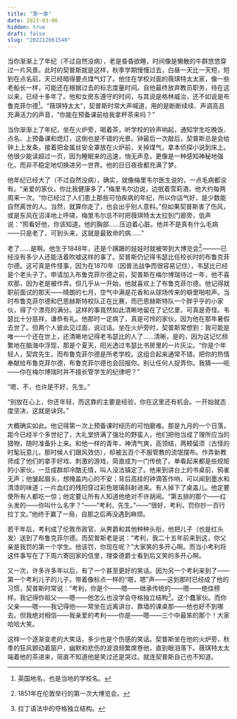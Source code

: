 ```yaml
---
title: "第一章"
date: 2023-03-06
hidden: true
draft: false
slug: "202212061540"
---
```


当你渐渐上了年纪（不过自然没病），老是昏昏欲睡，时间像是懒散的牛群悠悠穿过一片风景。此时的契普斯就是这样，秋季学期慢慢过去，白昼一天比一天短，短到在点名前，天已经暗得要点煤气灯了。他住在学校对面的薇琪特太太家，像一些老船长一样，可能还在根据过去的标志度量时间。自他最终放弃教员职务，待在这以来，已经十多年了。他和女房东遵守的时间，与其说是格林威治，还不如说是布鲁克菲尔德[^1]。“薇琪特太太”，契普斯时常大声喊道，用的是断断续续、声调高且充满活力的声音，“你能在预备课前给我拿杯茶来吗？”

当你渐渐上了年纪，坐在火炉旁，喝着茶，听学校的铃声响起，通知学生吃晚饭、点名、上预备课和熄灯，这倒也是不错的光景。钟最后一次敲后，契普斯总是会给钟上上发条，接着把金属丝安全罩放在火炉前，关掉煤气，拿本侦探小说到床上。他很少能读超过一页，因为睡眠来的迅速，悄无声息，更像是一种感知神秘地强化，而非不稳定地切换进另一世界。他的日日夜夜都充满了梦。

他年纪已经大了（不过自然没病），确实，就像梅里韦尔医生说的，一点毛病都没有。“亲爱的家伙，你比我健康多了，”梅里韦尔边说，边抿着雪莉酒，他大约每两周来一次。“你已经过了人们患上那些可怕疾病的年纪，所以你运气好，是少数能自然离世的人。当然，就算你走了，也会出乎别人意料。”但如果契普斯害了伤风，或是东风在沼泽地上呼啸，梅里韦尔总不时把薇琪特太太拉到门廊旁，低声说：“照看好他，你该知道。他的胸部......压迫着心脏。他并不是真有什么毛病——只是老了，可到头来，这就是最致命的病......”

老了......是啊。他生于1848年，还是个蹒跚的娃娃时就被带到大博览会[^2]———已经没有多少人还能活着吹嘘这样的事了。契普斯仍记得韦瑟比任校长时的布鲁克菲尔德。这可真是件怪事，因为在1870年（因普法战争而很容易记住），韦瑟比已经是个老头子了。申请加入布鲁克菲尔德之前，契普斯在梅尔博瑞待过一年，他不喜欢那，因为老是被作弄。但几乎从一开始，他就喜欢上了布鲁克菲尔德。他记得就职前面试的那天——晴朗的七月，空气中满是花香和从球场传来的噼里啪啦声。当时布鲁克菲尔德和巴恩赫斯特校队正在比赛，而巴恩赫斯特队一个胖乎乎的小家伙，得了个漂亮的满分。这样的事竟然如此清晰地留在了记忆里，可真是奇怪。韦瑟比十分慈祥，谦恭有礼。他那时一定病了，真是可怜的家伙，因为他在那年暑假去世了。但两个人彼此见过面，说过话。坐在火炉旁时，契普斯常想到：我可能是唯一一个还在世上，还清晰地记得老韦瑟比的人了......清晰，是的，因为这记忆频繁地在脑海中浮现，那是个夏天，阳光透过韦瑟比书房里的一片灰尘。“你是个年轻人，契宾先生，而布鲁克菲尔德是所老学校。这组合起来通常不错。把你的热情奉献给布鲁克菲尔德，布鲁克菲尔德也会回报你。别让任何人捉弄你。我猜——呃——你在梅尔博瑞时并不擅长管学生的纪律吧？”

“嗯，不，也许是不好，先生。”

“别放在心上，你还年轻，而这靠的主要是经验，你在这里还有机会。一开始就态度坚决，这就是诀窍。”

大概确实如此。他记得第一次上预备课时经历的可怕磨难。那是九月的一个日落，距今已经半个多世纪了，大礼堂挤满了强壮的野蛮人，他们把他当成了理所应当的猎物，随时准备扑上来。和他一样的青年，神清气爽，高领结，两颊留须（古怪的时髦玩意儿，那时候人们跟风效仿），却被五百个不服管教的流氓摆布。作弄新教师成了他们的拿手好戏、刺激的游戏，简直成为一门传统了。单看起来都是些规矩的小家伙，一旦成群却冷酷无情，叫人没法镇定了。他来到讲台上的书桌前，鸦雀无声；他皱起眉头，想掩盖内心的不安；背后高挂的钟滴答作响，可以闻到墨水和清漆的味道；一片血红的残阳穿过彩色玻璃斜射进来。有人掉下了桌盖儿。他定要使所有人都吃一惊；他定要让所有人知道他绝对不许胡闹。“第五排的那个——红头发的——你叫什么名字？”——“考利，先生。”——“很好，考利，罚你抄一百行拉丁文。”他终于赢了一局，自那之后再没遇到麻烦。

若干年后，考利成了伦敦市政官、从男爵和其他种种头衔，他把儿子（也是红头发）送到了布鲁克菲尔德。而契普斯老是说：“考利，我二十五年前来到这，你父亲是我罚的第一个学生。他该罚，你现在呢？”大家笑的多开心啊。而当小考利将这件事写在了下周六寄回家的信里，理查德爵士看到后又笑的多开心啊。

又一次，许多许多年以后，有了一个甚至更好的笑话。因为另一个考利来到了——第一个考利儿子的儿子。带着像标点一样的“嗯，嗯”声——这到那时已经成了他的习惯，契普斯时常说：“考利，你是个——嗯——继承传统的——嗯——绝佳榜样。我记得你祖父——嗯——他怎么也没学会夺格独立结构[^3]。这个蠢家伙。而你父亲——嗯——我记得他——常坐在远离讲台、靠墙的课桌那——他也好不到哪去。但我绝对相信——我亲爱的考利——你是——嗯——三个中最笨的那个！大家哈哈大笑。

这样一个逐渐变老的大笑话，多少也是个伤感的笑话。契普斯坐在他的火炉旁，秋季的狂风颤动着窗户，幽默和悲伤的波浪频繁席卷他，直到眼泪落下。薇琪特太太端着他的茶进来，简直不知道他是笑过还是哭过。就连契普斯自己也不知道。

[^1]: 英国地名，也是当地的学校名。
[^2]: 1851年在伦敦举行的第一次大博览会。
[^3]: 拉丁语法中的夺格独立结构。